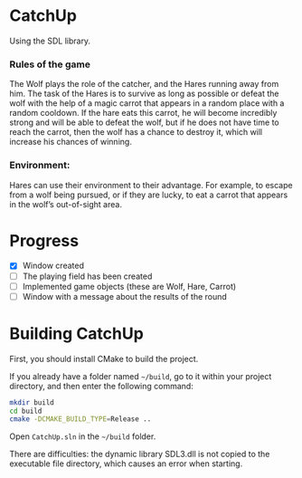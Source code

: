 # CatchUp 

Using the SDL library.

### Rules of the game
The Wolf plays the role of the catcher, and the Hares running away from him.
The task of the Hares is to survive as long as possible or defeat the wolf with the help of a magic carrot that appears in a random place with a random cooldown. If the hare eats this carrot, he will become incredibly strong and will be able to defeat the wolf, but if he does not have time to reach the carrot, then the wolf has a chance to destroy it, which will increase his chances of winning.

### Environment:
Hares can use their environment to their advantage.
For example, to escape from a wolf being pursued, or if they are lucky, to eat a carrot that appears in the wolf’s out-of-sight area.

# Progress
- [x] Window created
- [ ] The playing field has been created
- [ ] Implemented game objects (these are Wolf, Hare, Carrot)
- [ ] Window with a message about the results of the round

# Building CatchUp

First, you should install CMake to build the project.

If you already have a folder named `~/build`, go to it within your project directory, and then enter the following command:
```sh
mkdir build
cd build
cmake -DCMAKE_BUILD_TYPE=Release ..
```

Open `CatchUp.sln` in the `~/build` folder.

There are difficulties: the dynamic library SDL3.dll is not copied to the executable file directory, which causes an error when starting.